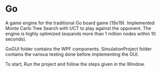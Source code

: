 Go
==

A game engine for the traditional Go board game (19x19). Implemented Monte Carlo Tree Search with UCT to play against the opponent. The engine is highly optimized (expands more than 1 million nodes within 10 seconds).

GoGUI folder contains the WPF components. SimulationProject folder contains the various testing done before implementing the GUI.

To start, Run the project and follow the steps given in the Window.

